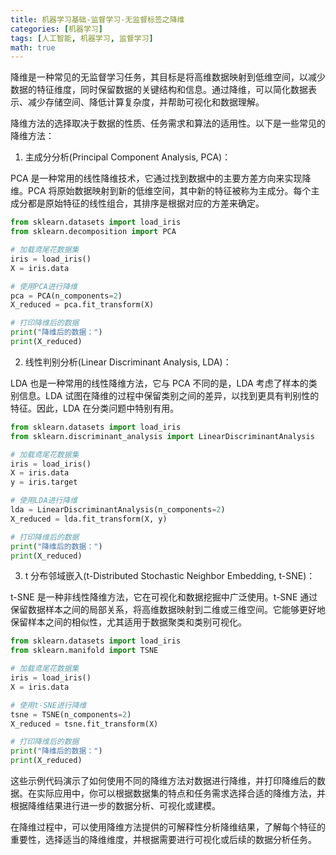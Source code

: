 ```yaml
---
title: 机器学习基础-监督学习-无监督标签之降维
categories: [机器学习]
tags: [人工智能, 机器学习, 监督学习]
math: true
---
```


降维是一种常见的无监督学习任务，其目标是将高维数据映射到低维空间，以减少数据的特征维度，同时保留数据的关键结构和信息。通过降维，可以简化数据表示、减少存储空间、降低计算复杂度，并帮助可视化和数据理解。

降维方法的选择取决于数据的性质、任务需求和算法的适用性。以下是一些常见的降维方法：

1. 主成分分析(Principal Component Analysis, PCA)：

PCA 是一种常用的线性降维技术，它通过找到数据中的主要方差方向来实现降维。PCA 将原始数据映射到新的低维空间，其中新的特征被称为主成分。每个主成分都是原始特征的线性组合，其排序是根据对应的方差来确定。

```python
from sklearn.datasets import load_iris
from sklearn.decomposition import PCA

# 加载鸢尾花数据集
iris = load_iris()
X = iris.data

# 使用PCA进行降维
pca = PCA(n_components=2)
X_reduced = pca.fit_transform(X)

# 打印降维后的数据
print("降维后的数据：")
print(X_reduced)
```

2. 线性判别分析(Linear Discriminant Analysis, LDA)：

LDA 也是一种常用的线性降维方法，它与 PCA 不同的是，LDA 考虑了样本的类别信息。LDA 试图在降维的过程中保留类别之间的差异，以找到更具有判别性的特征。因此，LDA 在分类问题中特别有用。

```python
from sklearn.datasets import load_iris
from sklearn.discriminant_analysis import LinearDiscriminantAnalysis

# 加载鸢尾花数据集
iris = load_iris()
X = iris.data
y = iris.target

# 使用LDA进行降维
lda = LinearDiscriminantAnalysis(n_components=2)
X_reduced = lda.fit_transform(X, y)

# 打印降维后的数据
print("降维后的数据：")
print(X_reduced)
```

3. t 分布邻域嵌入(t-Distributed Stochastic Neighbor Embedding, t-SNE)：

t-SNE 是一种非线性降维方法，它在可视化和数据挖掘中广泛使用。t-SNE 通过保留数据样本之间的局部关系，将高维数据映射到二维或三维空间。它能够更好地保留样本之间的相似性，尤其适用于数据聚类和类别可视化。

```python
from sklearn.datasets import load_iris
from sklearn.manifold import TSNE

# 加载鸢尾花数据集
iris = load_iris()
X = iris.data

# 使用t-SNE进行降维
tsne = TSNE(n_components=2)
X_reduced = tsne.fit_transform(X)

# 打印降维后的数据
print("降维后的数据：")
print(X_reduced)
```

这些示例代码演示了如何使用不同的降维方法对数据进行降维，并打印降维后的数据。在实际应用中，你可以根据数据集的特点和任务需求选择合适的降维方法，并根据降维结果进行进一步的数据分析、可视化或建模。

在降维过程中，可以使用降维方法提供的可解释性分析降维结果，了解每个特征的重要性，选择适当的降维维度，并根据需要进行可视化或后续的数据分析任务。
